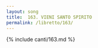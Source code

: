 ```yaml
---
layout: song
title:  163. VIENI SANTO SPIRITO
permalink: /libretto/163/
---
```

{% include canti/163.md %}   
